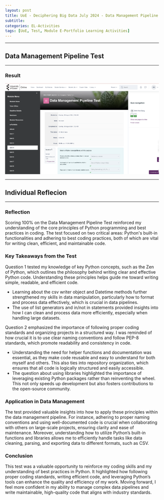 ```yaml
---
layout: post
title: UoE - Deciphering Big Data July 2024 - Data Management Pipeline Test
subtitle: 
categories: EL-Activities
tags: [UoE, Test, Module E-Portfolio Learning Activities]
---
```

---
## Data Management Pipeline Test
---
### Result

![image](/assets/images/banners/data-pipeline-test.png)

---
## Individual Reflecion
---

### Reflection

Scoring 100% on the Data Management Pipeline Test reinforced my understanding of the core principles of Python programming and best practices in coding. The test focused on two critical areas: Python's built-in functionalities and adhering to best coding practices, both of which are vital for writing clean, efficient, and maintainable code.

### Key Takeaways from the Test

Question 1 tested my knowledge of key Python concepts, such as the Zen of Python, which outlines the philosophy behind writing clear and effective Python code. Understanding these principles helps guide me toward writing simple, readable, and efficient code.
- Learning about the csv writer object and Datetime methods further strengthened my skills in data manipulation, particularly how to format and process data effectively, which is crucial in data pipelines.
- The use of list generators and in/not in statements provided insights into how I can clean and process data more efficiently, especially when handling large datasets.

Question 2 emphasized the importance of following proper coding standards and organizing projects in a structured way. I was reminded of how crucial it is to use clear naming conventions and follow PEP-8 standards, which promote readability and consistency in code.
- Understanding the need for helper functions and documentation was essential, as they make code reusable and easy to understand for both myself and others. This also ties into repository organization, which ensures that all code is logically structured and easily accessible.
- The question about using libraries highlighted the importance of leveraging existing Python packages rather than reinventing the wheel. This not only speeds up development but also fosters contributions to the open-source community.

### Application in Data Management

The test provided valuable insights into how to apply these principles within the data management pipeline. For instance, adhering to proper naming conventions and using well-documented code is crucial when collaborating with others on large-scale projects, ensuring clarity and ease of maintenance. Moreover, understanding how to utilize Python’s built-in functions and libraries allows me to efficiently handle tasks like data cleaning, parsing, and exporting data to different formats, such as CSV.

### Conclusion

This test was a valuable opportunity to reinforce my coding skills and my understanding of best practices in Python. It highlighted how following proper coding standards, writing efficient code, and leveraging Python’s tools can enhance the quality and efficiency of my work. Moving forward, I feel more confident in my ability to manage complex data pipelines and write maintainable, high-quality code that aligns with industry standards.






